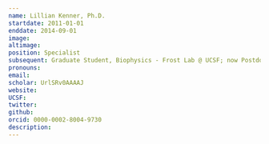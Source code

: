 ```yaml
---
name: Lillian Kenner, Ph.D.
startdate: 2011-01-01
enddate: 2014-09-01
image:
altimage:
position: Specialist
subsequent: Graduate Student, Biophysics - Frost Lab @ UCSF; now Postdoctoral Fellow - Dueber Lab @ Genentech
pronouns:
email:
scholar: UrlSRv0AAAAJ
website:
UCSF:
twitter:
github:
orcid: 0000-0002-8004-9730
description:
---
```

